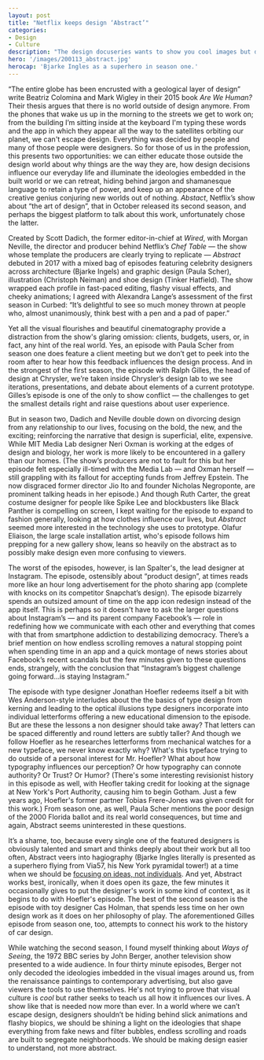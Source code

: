 ```yaml
---
layout: post
title: "Netflix keeps design ‘Abstract’"
categories:
- Design
- Culture
description: "The design docuseries wants to show you cool images but doesn't have much to say."
hero: '/images/200113_abstract.jpg'
herocap: 'Bjarke Ingles as a superhero in season one.'
---
```



“The entire globe has been encrusted with a geological layer of design” write Beatriz Colomina and Mark Wigley in their 2015 book *Are We Human?* Their thesis argues that there is no world outside of design anymore. From the phones that wake us up in the morning to the streets we get to work on; from the building I’m sitting inside at the keyboard I'm typing these words and the app in which they appear all the way to the satellites orbiting our planet, we can't escape design. Everything was decided by people and many of those people were designers. So for those of us in the profession, this presents two opportunities: we can either educate those outside the design world about why things are the way they are, how design decisions influence our everyday life and illuminate the ideologies embedded in the built world or we can retreat, hiding behind jargon and shamanesque language to retain a type of power, and keep up an appearance of the creative genius conjuring new worlds out of nothing. *Abstact*, Netflix’s show about “the art of design”, that in October released its second season, and perhaps the biggest platform to talk about this work, unfortunately chose the latter.

Created by Scott Dadich, the former editor-in-chief at *Wired*, with Morgan Neville, the director and producer behind Netflix’s *Chef Table* — the show whose template the producers are clearly trying to replicate — *Abstract* debuted in 2017 with a mixed bag of episodes featuring celebrity designers across architecture (Bjarke Ingels) and graphic design (Paula Scher), illustration (Christoph Neiman) and shoe design (Tinker Hatfield). The show wrapped each profile in fast-paced editing, flashy visual effects, and cheeky animations; I agreed with Alexandra Lange’s assessment of the first season in Curbed: “It’s delightful to see so much money thrown at people who, almost unanimously, think best with a pen and a pad of paper.”

Yet all the visual flourishes and beautiful cinematography provide a distraction from the show's glaring omission: clients, budgets, users, or, in fact, any hint of the real world. Yes, an episode with Paula Scher from season one does feature a client meeting but we don’t get to peek into the room after to hear how this feedback influences the design process. And in the strongest of the first season, the episode with Ralph Gilles, the head of design at Chrysler, we’re taken inside Chrysler’s design lab to we see iterations, presentations, and debate about elements of a current prototype. Gilles’s episode is one of the only to show conflict — the challenges to get the smallest details right and raise questions about user experience.

But in season two, Dadich and Neville double down on divorcing design from any relationship to our lives, focusing on the bold, the new, and the exciting; reinforcing the narrative that design is superficial, elite, expensive. While MIT Media Lab designer Neri Oxman is working at the edges of design and biology, her work is more likely to be encountered in a gallery than our homes. (The show’s producers are not to fault for this but her episode felt especially ill-timed with the Media Lab — and Oxman herself — still grappling with its fallout for accepting funds from Jeffrey Epstein. The now disgraced former director Jio Ito and founder Nicholas Negroponte, are prominent talking heads in her episode.) And though Ruth Carter, the great costume designer for people like Spike Lee and blockbusters like Black Panther is compelling on screen, I kept waiting for the episode to expand to fashion generally, looking at how clothes influence our lives, but *Abstract* seemed more interested in the technology she uses to prototype. Olafur Eliaison, the large scale installation artist, who's episode follows him prepping for a new gallery show, leans so heavily on the abstract as to possibly make design even more confusing to viewers.

The worst of the episodes, however, is Ian Spalter's, the lead designer at Instagram. The episode, ostensibly about “product design”, at times reads more like an hour long advertisement for the photo sharing app (complete with knocks on its competitor Snapchat’s design). The episode bizarrely spends an outsized amount of time on the app icon redesign instead of the app itself. This is perhaps so it doesn't have to ask the larger questions about Instagram’s — and its parent company Facebook’s — role in redefining how we communicate with each other and everything that comes with that from smartphone addiction to destabilizing democracy. There’s a brief mention on how endless scrolling removes a natural stopping point when spending time in an app and a quick montage of news stories about Facebook’s recent scandals but the few minutes given to these questions ends, strangely, with the conclusion that “Instagram’s biggest challenge going forward…is staying Instagram.”

The episode with type designer Jonathan Hoefler redeems itself a bit with Wes Anderson-style interludes about the the basics of type design from kerning and leading to the optical illusions type designers incorporate into individual letterforms offering a new educational dimension to the episode. But are these the lessons a non designer should take away? That letters can be spaced differently and round letters are subtly taller? And though we follow Hoefler as he researches letterforms from mechanical watches for a new typeface, we never know exactly why? What's this typeface trying to do outside of a personal interest for Mr. Hoefler? What about how typography influences our perception? Or how typography can connote authority? Or Trust? Or Humor? (There's some interesting revisionist history in this episode as well, with Heofler taking credit for looking at the signage at New York's Port Authority, causing him to begin Gotham. Just a few years ago, Hoefler's former partner Tobias Frere-Jones was given credit for this work.) From season one, as well, Paula Scher mentions the poor design of the 2000 Florida ballot and its real world consequences, but time and again, Abstract seems uninterested in these questions.

It’s a shame, too, because every single one of the featured designers is obviously talented and smart and thinks deeply about their work but all too often, Abstract veers into hagiography (Bjarke Ingles literally is presented as a superhero flying from Via57, his New York pyramidal tower!)  at a time when we should be [focusing on ideas, not individuals](https://eyeondesign.aiga.org/lets-teach-a-history-of-ideas-not-the-history-of-individuals/). And yet, Abstract works best, ironically, when it does open its gaze, the few minutes it occasionally gives to put the designer's work in some kind of context, as it begins to do with Hoefler's episode. The best of the second season is the episode with toy designer Cas Holman, that spends less time on her own design work as it does on her philosophy of play. The aforementioned Gilles episode from season one, too, attempts to connect his work to the history of car design.

While watching the second season, I found myself thinking about *Ways of Seeing*, the 1972 BBC series by John Berger, another television show presented to a wide audience. In four thirty minute episodes, Berger not only decoded the ideologies imbedded in the visual images around us, from the renaissance paintings to contemporary advertising, but also gave viewers the tools to use themselves. He's not trying to prove that visual culture is *cool* but rather seeks to teach us all how it influences our lives. A show like that is needed now more than ever. In a world where we can’t escape design, designers shouldn’t be hiding behind slick animations and flashy biopics, we should be shining a light on the ideologies that shape everything from fake news and filter bubbles, endless scrolling and roads are built to segregate neighborhoods. We should be making design easier to understand, not more abstract.

